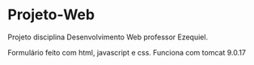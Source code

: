 # Projeto-Web
Projeto disciplina Desenvolvimento Web professor Ezequiel.

Formulário feito com html, javascript e css. 
Funciona com tomcat 9.0.17
